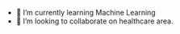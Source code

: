 - 🌱 I’m currently learning Machine Learning
- 💞️ I’m looking to collaborate on healthcare area.


<!---
analayce/analayce is a ✨ special ✨ repository because its `README.md` (this file) appears on your GitHub profile.
You can click the Preview link to take a look at your changes.
--->
